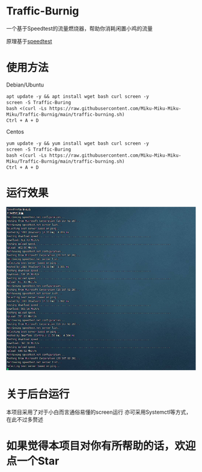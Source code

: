 # Traffic-Burnig
一个基于Speedtest的流量燃烧器，帮助你消耗闲置小鸡的流量

原理基于[speedtest](https://github.com/sivel/speedtest-cli)

# 使用方法
Debian/Ubuntu
```
apt update -y && apt install wget bash curl screen -y
screen -S Traffic-Buring
bash <(curl -Ls https://raw.githubusercontent.com/Miku-Miku-Miku-Miku/Traffic-Burnig/main/traffic-burning.sh)
Ctrl + A + D
```

Centos
```
yum update -y && yum install wget bash curl screen -y
screen -S Traffic-Buring
bash <(curl -Ls https://raw.githubusercontent.com/Miku-Miku-Miku-Miku/Traffic-Burnig/main/traffic-burning.sh)
Ctrl + A + D
```
# 运行效果
![contents](https://github.com/Miku-Miku-Miku-Miku/Traffic-Burnig/blob/main/demo.png)

# 关于后台运行
本项目采用了对于小白而言通俗易懂的screen运行
亦可采用Systemctl等方式，在此不过多赘述

# 如果觉得本项目对你有所帮助的话，欢迎点一个Star
